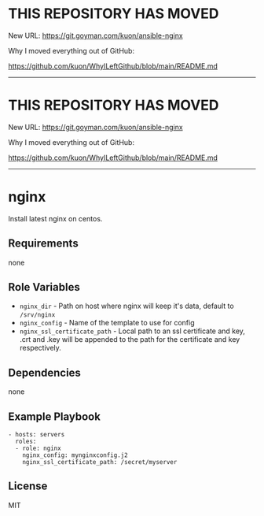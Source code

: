
# THIS REPOSITORY HAS MOVED

New URL: https://git.goyman.com/kuon/ansible-nginx

Why I moved everything out of GitHub:

https://github.com/kuon/WhyILeftGithub/blob/main/README.md

----

# THIS REPOSITORY HAS MOVED

New URL: https://git.goyman.com/kuon/ansible-nginx

Why I moved everything out of GitHub:

https://github.com/kuon/WhyILeftGithub/blob/main/README.md

----

nginx
======

Install latest nginx on centos.

Requirements
------------

none

Role Variables
--------------

- `nginx_dir` - Path on host where nginx will keep it's data, default to `/srv/nginx`
- `nginx_config` - Name of the template to use for config
- `nginx_ssl_certificate_path` - Local path to an ssl certificate and key,
  .crt and .key will be appended to the path for the certificate and key respectively.

Dependencies
------------

none

Example Playbook
----------------


    - hosts: servers
      roles:
      - role: nginx
        nginx_config: mynginxconfig.j2
        nginx_ssl_certificate_path: /secret/myserver



License
-------

MIT

